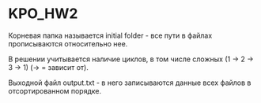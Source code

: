 # KPO_HW2
Корневая папка называется initial folder - все пути в файлах прописываются относительно нее.

В решении учитывается наличие циклов, в том числе сложных (1 -> 2 -> 3 -> 1) (-> = зависит от).

Выходной файл output.txt - в него записываются данные всех файлов в отсортированном порядке.
